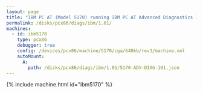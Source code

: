 ```yaml
---
layout: page
title: "IBM PC AT (Model 5170) running IBM PC AT Advanced Diagnostics 1.01"
permalink: /disks/pcx86/diags/ibm/1.01/
machines:
  - id: ibm5170
    type: pcx86
    debugger: true
    config: /devices/pcx86/machine/5170/cga/640kb/rev3/machine.xml
    autoMount:
      A:
        path: /disks/pcx86/diags/ibm/1.01/5170-ADV-DIAG-101.json
---
```


{% include machine.html id="ibm5170" %}
